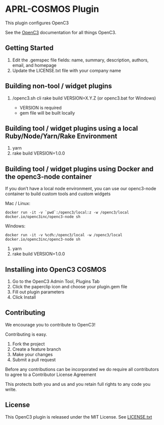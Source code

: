 # APRL-COSMOS Plugin

This plugin configures OpenC3

See the [OpenC3](https://docs.openc3.com) documentation for all things OpenC3.

## Getting Started

1. Edit the .gemspec file fields: name, summary, description, authors, email, and homepage
1. Update the LICENSE.txt file with your company name

## Building non-tool / widget plugins

1. <Path to COSMOS installation>/openc3.sh cli rake build VERSION=X.Y.Z (or openc3.bat for Windows)
   - VERSION is required
   - gem file will be built locally

## Building tool / widget plugins using a local Ruby/Node/Yarn/Rake Environment

1. yarn
1. rake build VERSION=1.0.0

## Building tool / widget plugins using Docker and the openc3-node container

If you don’t have a local node environment, you can use our openc3-node container to build custom tools and custom widgets

Mac / Linux:

```
docker run -it -v `pwd`:/openc3/local:z -w /openc3/local docker.io/openc3inc/openc3-node sh
```

Windows:

```
docker run -it -v %cd%:/openc3/local -w /openc3/local docker.io/openc3inc/openc3-node sh
```

1. yarn
1. rake build VERSION=1.0.0

## Installing into OpenC3 COSMOS

1. Go to the OpenC3 Admin Tool, Plugins Tab
1. Click the paperclip icon and choose your plugin.gem file
1. Fill out plugin parameters
1. Click Install

## Contributing

We encourage you to contribute to OpenC3!

Contributing is easy.

1. Fork the project
2. Create a feature branch
3. Make your changes
4. Submit a pull request

Before any contributions can be incorporated we do require all contributors to agree to a Contributor License Agreement

This protects both you and us and you retain full rights to any code you write.

## License

This OpenC3 plugin is released under the MIT License. See [LICENSE.txt](LICENSE.txt)
